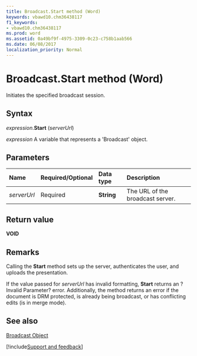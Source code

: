 ```yaml
---
title: Broadcast.Start method (Word)
keywords: vbawd10.chm36438117
f1_keywords:
- vbawd10.chm36438117
ms.prod: word
ms.assetid: 0a49bf9f-4975-3309-0c23-c758b1aab566
ms.date: 06/08/2017
localization_priority: Normal
---
```



# Broadcast.Start method (Word)

Initiates the specified broadcast session.


## Syntax

_expression_.**Start** (_serverUrl_)

 _expression_ A variable that represents a 'Broadcast' object.


## Parameters

|Name|Required/Optional|Data type|Description|
|:-----|:-----|:-----|:-----|
| _serverUrl_|Required|**String**|The URL of the broadcast server.|

## Return value

 **VOID**


## Remarks

Calling the  **Start** method sets up the server, authenticates the user, and uploads the presentation.

If the value passed for  _serverUrl_ has invalid formatting, **Start** returns an ?Invalid Parameter? error. Additionally, the method returns an error if the document is DRM protected, is already being broadcast, or has conflicting edits (is in merge mode).


## See also


[Broadcast Object](Word.broadcast.md)

[!include[Support and feedback](~/includes/feedback-boilerplate.md)]